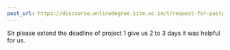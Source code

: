 ```yaml
---
post_url: https://discourse.onlinedegree.iitm.ac.in/t/request-for-postponing-the-project-1-deadline-official-response-extended/166866/17
---
```

SIr please extend the deadline of project 1 give us 2 to 3 days it was helpful for us.